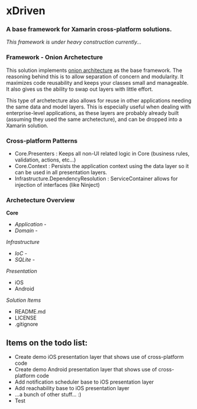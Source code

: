 # xDriven #
### A base framework for Xamarin cross-platform solutions. ###

*This framework is under heavy construction currently...*

### Framework - Onion Archetecture
This solution implements [onion architecture](http://www.develop.com/onionarchitecture "Onion Architecture") as the base framework. The reasoning behind this is to allow separation of concern and modularity. It maximizes code reusability and keeps your classes small and manageable. It also gives us the ability to swap out layers with little effort.

This type of archetecture also allows for reuse in other applications needing the same data and model layers. This is especially useful when dealing with enterprise-level applications, as these layers are probably already built (assuming they used the same archetecture), and can be dropped into a Xamarin solution.

### Cross-platform Patterns
* Core.Presenters : Keeps all non-UI related logic in Core (business rules, validation, actions, etc...)
* Core.Context : Persists the application context using the data layer so it can be used in all presentation layers.
* Infrastructure.DependencyResolution : ServiceContainer allows for injection of interfaces (like Ninject)

### Archetecture Overview
**Core**
* *Application* - 
* *Domain* - 

*Infrastructure*
* *IoC* - 
* *SQLite* - 

*Presentation*
* iOS
* Android

*Solution Items*
* README.md
* LICENSE
* .gitignore


## Items on the todo list:
* Create demo iOS presentation layer that shows use of cross-platform code
* Create demo Android presentation layer that shows use of cross-platform code
* Add notification scheduler base to iOS presentation layer
* Add reachability base to iOS presentation layer
* ...a bunch of other stuff... :)
* Test
